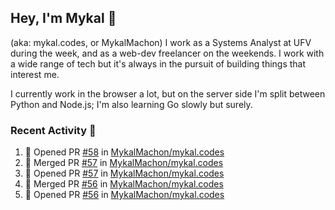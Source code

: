 ## Hey, I'm Mykal 👋 
(aka: mykal.codes, or MykalMachon) I work as a Systems Analyst at UFV during the week, and as a web-dev freelancer on the weekends. I work with a wide range of tech but it's always in the pursuit of building things that interest me. 

I currently work in the browser a lot, but on the server side I'm split between Python and Node.js; I'm also learning Go slowly but surely.

### Recent Activity 🚀

<!--START_SECTION:activity-->
1. 💪 Opened PR [#58](https://github.com/MykalMachon/mykal.codes/pull/58) in [MykalMachon/mykal.codes](https://github.com/MykalMachon/mykal.codes)
2. 🎉 Merged PR [#57](https://github.com/MykalMachon/mykal.codes/pull/57) in [MykalMachon/mykal.codes](https://github.com/MykalMachon/mykal.codes)
3. 💪 Opened PR [#57](https://github.com/MykalMachon/mykal.codes/pull/57) in [MykalMachon/mykal.codes](https://github.com/MykalMachon/mykal.codes)
4. 🎉 Merged PR [#56](https://github.com/MykalMachon/mykal.codes/pull/56) in [MykalMachon/mykal.codes](https://github.com/MykalMachon/mykal.codes)
5. 💪 Opened PR [#56](https://github.com/MykalMachon/mykal.codes/pull/56) in [MykalMachon/mykal.codes](https://github.com/MykalMachon/mykal.codes)
<!--END_SECTION:activity-->
